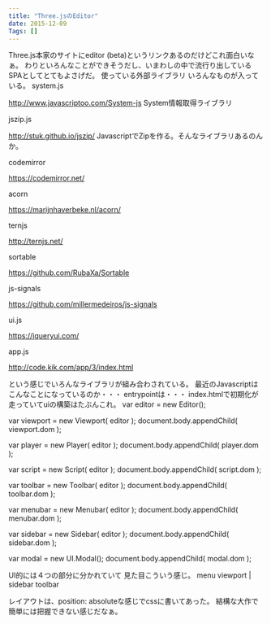 ```yaml
---
title: "Three.jsのEditor"
date: 2015-12-09
Tags: []
---
```


Three.js本家のサイトにeditor (beta)というリンクあるのだけどこれ面白いなぁ。
わりといろんなことができそうだし、いまわしの中で流行り出しているSPAとしてとてもよさげだ。
使っている外部ライブラリ
いろんなものが入っている。
system.js

http://www.javascriptoo.com/System-js
System情報取得ライブラリ

jszip.js

http://stuk.github.io/jszip/
JavascriptでZipを作る。そんなライブラリあるのんか。

codemirror

https://codemirror.net/

acorn

https://marijnhaverbeke.nl/acorn/

ternjs

http://ternjs.net/

sortable

https://github.com/RubaXa/Sortable

js-signals

https://github.com/millermedeiros/js-signals

ui.js

https://jqueryui.com/

app.js

http://code.kik.com/app/3/index.html

という感じでいろんなライブラリが組み合わされている。
最近のJavascriptはこんなことになっているのか・・・
entrypointは・・・
index.htmlで初期化が走っていてuiの構築はたぶんこれ。
var editor = new Editor();

var viewport = new Viewport( editor );
document.body.appendChild( viewport.dom );

var player = new Player( editor );
document.body.appendChild( player.dom );

var script = new Script( editor );
document.body.appendChild( script.dom );

var toolbar = new Toolbar( editor );
document.body.appendChild( toolbar.dom );

var menubar = new Menubar( editor );
document.body.appendChild( menubar.dom );

var sidebar = new Sidebar( editor );
document.body.appendChild( sidebar.dom );

var modal = new UI.Modal();
document.body.appendChild( modal.dom );

UI的には４つの部分に分かれていて
見た目こういう感じ。
menu
viewport | sidebar
toolbar

レイアウトは、position: absoluteな感じでcssに書いてあった。
結構な大作で簡単には把握できない感じだなぁ。
